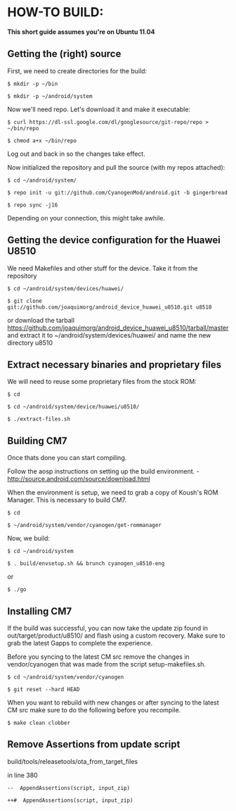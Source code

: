 HOW-TO BUILD:
=============

**This short guide assumes you're on Ubuntu 11.04**

Getting the (right) source
--------------------------

First, we need to create directories for the build:

    $ mkdir -p ~/bin

    $ mkdir -p ~/android/system

Now we'll need repo. Let's download it and make it executable:

    $ curl https://dl-ssl.google.com/dl/googlesource/git-repo/repo > ~/bin/repo
    
    $ chmod a+x ~/bin/repo

Log out and back in so the changes take effect.

Now initialized the repository and pull the source (with my repos attached):

    $ cd ~/android/system/
    
    $ repo init -u git://github.com/CyanogenMod/android.git -b gingerbread
    
    $ repo sync -j16

Depending on your connection, this might take awhile.

Getting the device configuration for the Huawei U8510
-----------------------------------------------------

We need Makefiles and other stuff for the device. Take it from the repository

    $ cd ~/android/system/devices/huawei/

    $ git clone git://github.com/joaquimorg/android_device_huawei_u8510.git u8510

or download the tarball https://github.com/joaquimorg/android_device_huawei_u8510/tarball/master and extract it to ~/android/system/devices/huawei/ and name the new directory u8510

Extract necessary binaries and proprietary files
------------------------------------------------

We will need to reuse some proprietary files from the stock ROM:

    $ cd
    
    $ cd ~/android/system/device/huawei/u8510/
    
    $ ./extract-files.sh

Building CM7
-------------
Once thats done you can start compiling.

Follow the aosp instructions on setting up the build environment. - http://source.android.com/source/download.html

When the environment is setup, we need to grab a copy of Koush's ROM Manager. This is necessary to build CM7.

    $ cd
    
    $ ~/android/system/vendor/cyanogen/get-rommanager

Now, we build:

    $ cd ~/android/system
    
    $ . build/envsetup.sh && brunch cyanogen_u8510-eng

or

    $ ./go


Installing CM7
---------------
If the build was successful, you can now take the update zip found in out/target/product/u8510/ and flash using a custom recovery. Make sure to grab the latest Gapps to complete the experience.

Before you syncing to the latest CM src remove the changes in vendor/cyanogen that was made from the script setup-makefiles.sh.

    $ cd ~/android/system/vendor/cyanogen

    $ git reset --hard HEAD

When you want to rebuild with new changes or after syncing to the latest CM src make sure to do the following before you recompile.

    $ make clean clobber


Remove Assertions from update script
------------------------------------
build/tools/releasetools/ota_from_target_files

in line 380

    --  AppendAssertions(script, input_zip)

    ++#  AppendAssertions(script, input_zip)

